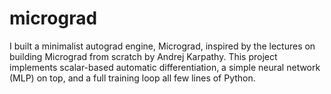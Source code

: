 # micrograd
I built a minimalist autograd engine, Micrograd, inspired by the lectures on building Micrograd from scratch by Andrej Karpathy. This project implements scalar-based automatic differentiation, a simple neural network (MLP) on top, and a full training loop all few lines of Python.
